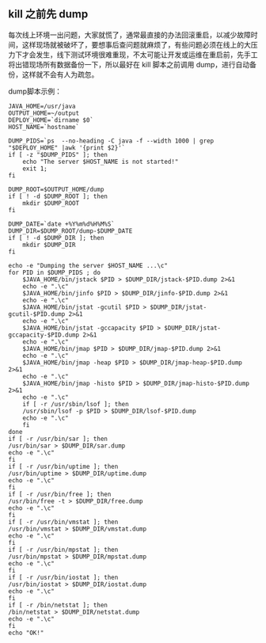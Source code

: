 ## kill 之前先 dump

每次线上环境一出问题，大家就慌了，通常最直接的办法回滚重启，以减少故障时间，这样现场就被破坏了，要想事后查问题就麻烦了，有些问题必须在线上的大压力下才会发生，线下测试环境很难重现，不太可能让开发或运维在重启前，先手工将出错现场所有数据备份一下，所以最好在 kill 脚本之前调用 dump，进行自动备份，这样就不会有人为疏忽。

dump脚本示例：

	JAVA_HOME=/usr/java  
	OUTPUT_HOME=~/output  
	DEPLOY_HOME=`dirname $0`  
	HOST_NAME=`hostname`  
	
	DUMP_PIDS=`ps  --no-heading -C java -f --width 1000 | grep "$DEPLOY_HOME" |awk '{print $2}'`  
	if [ -z "$DUMP_PIDS" ]; then  
	    echo "The server $HOST_NAME is not started!"  
	    exit 1;  
	fi  
	
	DUMP_ROOT=$OUTPUT_HOME/dump  
	if [ ! -d $DUMP_ROOT ]; then  
	    mkdir $DUMP_ROOT  
	fi  
	
	DUMP_DATE=`date +%Y%m%d%H%M%S`  
	DUMP_DIR=$DUMP_ROOT/dump-$DUMP_DATE  
	if [ ! -d $DUMP_DIR ]; then  
	    mkdir $DUMP_DIR  
	fi  
	
	echo -e "Dumping the server $HOST_NAME ...\c"  
	for PID in $DUMP_PIDS ; do  
	    $JAVA_HOME/bin/jstack $PID > $DUMP_DIR/jstack-$PID.dump 2>&1  
	    echo -e ".\c"  
	    $JAVA_HOME/bin/jinfo $PID > $DUMP_DIR/jinfo-$PID.dump 2>&1  
	    echo -e ".\c"  
	    $JAVA_HOME/bin/jstat -gcutil $PID > $DUMP_DIR/jstat-gcutil-$PID.dump 2>&1  
	    echo -e ".\c"  
	    $JAVA_HOME/bin/jstat -gccapacity $PID > $DUMP_DIR/jstat-gccapacity-$PID.dump 2>&1  
	    echo -e ".\c"  
	    $JAVA_HOME/bin/jmap $PID > $DUMP_DIR/jmap-$PID.dump 2>&1  
	    echo -e ".\c"  
	    $JAVA_HOME/bin/jmap -heap $PID > $DUMP_DIR/jmap-heap-$PID.dump 2>&1  
	    echo -e ".\c"  
	    $JAVA_HOME/bin/jmap -histo $PID > $DUMP_DIR/jmap-histo-$PID.dump 2>&1  
	    echo -e ".\c"  
	    if [ -r /usr/sbin/lsof ]; then  
	    /usr/sbin/lsof -p $PID > $DUMP_DIR/lsof-$PID.dump  
	    echo -e ".\c"  
	    fi  
	done  
	if [ -r /usr/bin/sar ]; then  
	/usr/bin/sar > $DUMP_DIR/sar.dump  
	echo -e ".\c"  
	fi  
	if [ -r /usr/bin/uptime ]; then  
	/usr/bin/uptime > $DUMP_DIR/uptime.dump  
	echo -e ".\c"  
	fi  
	if [ -r /usr/bin/free ]; then  
	/usr/bin/free -t > $DUMP_DIR/free.dump  
	echo -e ".\c"  
	fi  
	if [ -r /usr/bin/vmstat ]; then  
	/usr/bin/vmstat > $DUMP_DIR/vmstat.dump  
	echo -e ".\c"  
	fi  
	if [ -r /usr/bin/mpstat ]; then  
	/usr/bin/mpstat > $DUMP_DIR/mpstat.dump  
	echo -e ".\c"  
	fi  
	if [ -r /usr/bin/iostat ]; then  
	/usr/bin/iostat > $DUMP_DIR/iostat.dump  
	echo -e ".\c"  
	fi  
	if [ -r /bin/netstat ]; then  
	/bin/netstat > $DUMP_DIR/netstat.dump  
	echo -e ".\c"  
	fi  
	echo "OK!"